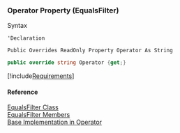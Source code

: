 ﻿### Operator Property (EqualsFilter)

Syntax

```vbnet
'Declaration

Public Overrides ReadOnly Property Operator As String
```

```csharp
public override string Operator {get;}
```

[!include[Requirements](../partials/requirements.md)]

#### Reference

[EqualsFilter Class](fcSDK~FChoice.Foundation.Filters.EqualsFilter.md)  
[EqualsFilter Members](fcSDK~FChoice.Foundation.Filters.EqualsFilter_members.md)  
[Base Implementation in Operator](fcSDK~FChoice.Foundation.Filters.OperationFilter~Operator.md)
